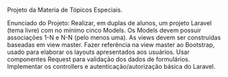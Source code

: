 Projeto da Materia de Tópicos Especiais.

Enunciado do Projeto:
Realizar, em duplas de alunos, um projeto Laravel (tema livre) com no mínimo cinco Models. Os Models devem possuir associações 1-N e N-N (pelo menos uma). As views devem ser construídas baseadas em view master. Fazer referência na view master ao Bootstrap, usado para elaborar os layouts apresentados aos usuários. Usar componentes Request para validação dos dados de formulários. Implementar os controllers e autenticação/autorização básica do Laravel.
